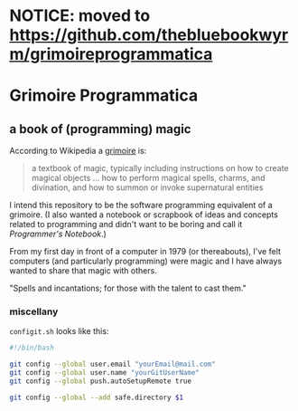 # NOTICE: moved to https://github.com/thebluebookwyrm/grimoireprogrammatica

# Grimoire Programmatica
## a book of (programming) magic 

According to Wikipedia a [grimoire](https://en.wikipedia.org/wiki/Grimoire) is:
> a textbook of magic, typically including instructions on how to create magical objects ... how to perform magical spells, charms, and divination, and how to summon or invoke supernatural entities

I intend this repository to be the software programming equivalent of a grimoire. (I also wanted a notebook or scrapbook of ideas and concepts related to programming and didn't want to be boring and call it _Programmer's Notebook_.)

From my first day in front of a computer in 1979 (or thereabouts), I've felt computers (and particularly programming) were magic and I have always wanted to share that magic with others.

"Spells and incantations; for those with the talent to cast them."

### miscellany

`configit.sh` looks like this:
```bash
#!/bin/bash

git config --global user.email "yourEmail@mail.com"
git config --global user.name "yourGitUserName"
git config --global push.autoSetupRemote true

git config --global --add safe.directory $1
```
